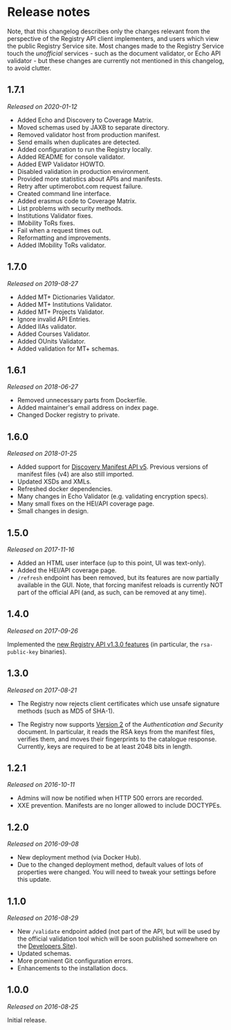 Release notes
=============

Note, that this changelog describes only the changes relevant from the
perspective of the Registry API client implementers, and users which view the
public Registry Service site. Most changes made to the Registry Service touch
the *unofficial* services - such as the document validator, or Echo API
validator - but these changes are currently not mentioned in this changelog, to
avoid clutter.

1.7.1
-----

*Released on 2020-01-12*

 * Added Echo and Discovery to Coverage Matrix.
 * Moved schemas used by JAXB to separate directory.
 * Removed validator host from production manifest.
 * Send emails when duplicates are detected.
 * Added configuration to run the Registry locally.
 * Added README for console validator.
 * Added EWP Validator HOWTO.
 * Disabled validation in production environment.
 * Provided more statistics about APIs and manifests.
 * Retry after uptimerobot.com request failure.
 * Created command line interface.
 * Added erasmus code to Coverage Matrix.
 * List problems with security methods.
 * Institutions Validator fixes.
 * IMobility ToRs fixes.
 * Fail when a request times out.
 * Reformatting and improvements.
 * Added IMobility ToRs validator.

1.7.0
-----

*Released on 2019-08-27*

 * Added MT+ Dictionaries Validator.
 * Added MT+ Institutions Validator.
 * Added MT+ Projects Validator.
 * Ignore invalid API Entries.
 * Added IIAs validator.
 * Added Courses Validator.
 * Added OUnits Validator.
 * Added validation for MT+ schemas.

1.6.1
-----

*Released on 2018-06-27*

 * Removed unnecessary parts from Dockerfile.
 * Added maintainer's email address on index page.
 * Changed Docker registry to private.

1.6.0
-----

*Released on 2018-01-25*

 * Added support for
   [Discovery Manifest API v5](https://github.com/erasmus-without-paper/ewp-specs-api-discovery/tree/stable-v5).
   Previous versions of manifest files (v4) are also still imported.
 * Updated XSDs and XMLs.
 * Refreshed docker dependencies.
 * Many changes in Echo Validator (e.g. validating encryption specs).
 * Many small fixes on the HEI/API coverage page.
 * Small changes in design.


1.5.0
-----

*Released on 2017-11-16*

 * Added an HTML user interface (up to this point, UI was text-only).
 * Added the HEI/API coverage page.
 * `/refresh` endpoint has been removed, but its features are now partially
   available in the GUI. Note, that forcing manifest reloads is currently NOT
   part of the official API (and, as such, can be removed at any time).


1.4.0
-----

*Released on 2017-09-26*

Implemented the [new Registry API v1.3.0
features](https://github.com/erasmus-without-paper/ewp-specs-api-registry/blob/v1.3.0/CHANGELOG.md)
(in particular, the `rsa-public-key` binaries).


1.3.0
-----

*Released on 2017-08-21*

 * The Registry now rejects client certificates which use unsafe signature
   methods (such as MD5 of SHA-1).

 * The Registry now supports
   [Version 2](https://github.com/erasmus-without-paper/ewp-specs-sec-intro/tree/stable-v2)
   of the *Authentication and Security* document. In particular, it reads the
   RSA keys from the manifest files, verifies them, and moves their
   fingerprints to the catalogue response. Currently, keys are required to be
   at least 2048 bits in length.


1.2.1
-----

*Released on 2016-10-11*

 * Admins will now be notified when HTTP 500 errors are recorded.
 * XXE prevention. Manifests are no longer allowed to include DOCTYPEs.


1.2.0
-----

*Released on 2016-09-08*

 * New deployment method (via Docker Hub).
 * Due to the changed deployment method, default values of lots of properties
   were changed. You will need to tweak your settings before this update.


1.1.0
-----

*Released on 2016-08-29*

 * New `/validate` endpoint added (not part of the API, but will be used by the
   official validation tool which will be soon published somewhere on the
   [Developers Site][develhub]).
 * Updated schemas.
 * More prominent Git configuration errors.
 * Enhancements to the installation docs.


1.0.0
-----

*Released on 2016-08-25*

Initial release.


[develhub]: http://developers.erasmuswithoutpaper.eu/
